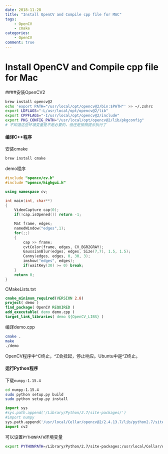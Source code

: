 ```yaml
---
date: 2018-11-28
title: "Install OpenCV and Compile cpp file for MAC"
tags:
    - OpenCV
    - cmake
categories:
    - OpenCV
comment: true
---
```


# Install OpenCV and Compile cpp file for Mac

####安装OpenCV2

```bash
brew install opencv@2
echo 'export PATH="/usr/local/opt/opencv@2/bin:$PATH"' >> ~/.zshrc
export LDFLAGS="-L/usr/local/opt/opencv@2/lib"
export CPPFLAGS="-I/usr/local/opt/opencv@2/include"
export PKG_CONFIG_PATH="/usr/local/opt/opencv@2/lib/pkgconfig"
# 不知道这些环境变量是不是必要的，但还是按照提示执行了
```

#### 编译C++程序

安装cmake

```bash
brew install cmake
```

demo程序

```c++
#include "opencv/cv.h"
#include "opencv/highgui.h"

using namespace cv;

int main(int, char**)
{
    VideoCapture cap(0);
    if(!cap.isOpened()) return -1;

    Mat frame, edges;
    namedWindow("edges",1);
    for(;;)
    {
        cap >> frame;
        cvtColor(frame, edges, CV_BGR2GRAY);
        GaussianBlur(edges, edges, Size(7,7), 1.5, 1.5);
        Canny(edges, edges, 0, 30, 3);
        imshow("edges", edges);
        if(waitKey(30) >= 0) break;
    }
    return 0;
}
```

CMakeLists.txt

```cmake
cmake_minimum_required(VERSION 2.8)
project( demo )
find_package( OpenCV REQUIRED )
add_executable( demo demo.cpp )
target_link_libraries( demo ${OpenCV_LIBS} )
```

编译demo.cpp

```bash
cmake .
make
./demo
```

OpenCV程序中\^C终止，\^Z会挂起，停止响应。Ubuntu中是\^Z终止。

#### 运行Python程序

下载`numpy-1.15.4`

```bash
cd numpy-1.15.4
sudo python setup.py build
sudo python setup.py install
```



```python
import sys
#sys.path.append('/Library/Python/2.7/site-packages/')
#import numpy
sys.path.append('/usr/local/Cellar/opencv@2/2.4.13.7/lib/python2.7/site-packages')
import cv2
```
可以设置`PYTHONPATH`环境变量
```bash
export PYTHONPATH=/Library/Python/2.7/site-packages:/usr/local/Cellar/opencv@2/2.4.13.7/lib/python2.7/site-packages:$PYTHONPATH
```

